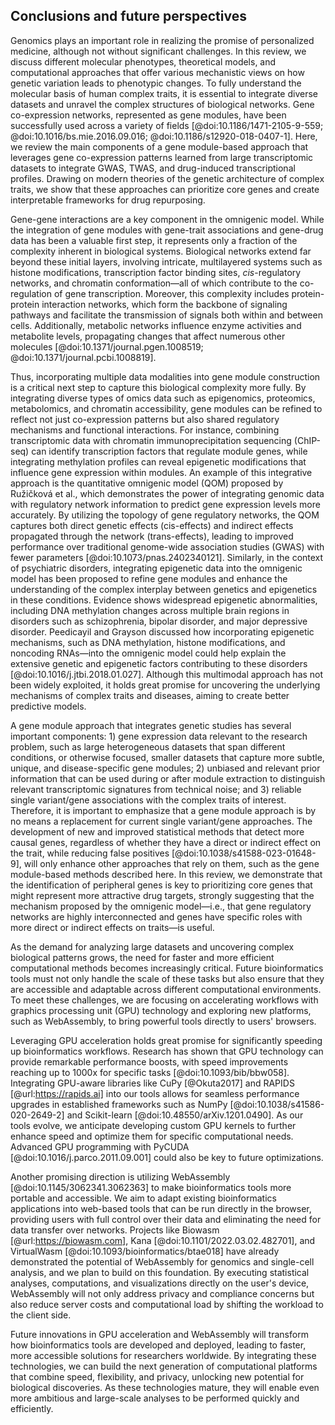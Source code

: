 ## Conclusions and future perspectives

Genomics plays an important role in realizing the promise of personalized medicine, although not without significant challenges.
In this review, we discuss different molecular phenotypes, theoretical models, and computational approaches that offer various mechanistic views on how genetic variation leads to phenotypic changes.
To fully understand the molecular basis of human complex traits, it is essential to integrate diverse datasets and unravel the complex structures of biological networks.
Gene co-expression networks, represented as gene modules, have been successfully used across a variety of fields [@doi:10.1186/1471-2105-9-559; @doi:10.1016/bs.mie.2016.09.016; @doi:10.1186/s12920-018-0407-1].
Here, we review the main components of a gene module-based approach that leverages gene co-expression patterns learned from large transcriptomic datasets to integrate GWAS, TWAS, and drug-induced transcriptional profiles.
Drawing on modern theories of the genetic architecture of complex traits, we show that these approaches can prioritize core genes and create interpretable frameworks for drug repurposing.

Gene-gene interactions are a key component in the omnigenic model.
While the integration of gene modules with gene-trait associations and gene-drug data has been a valuable first step, it represents only a fraction of the complexity inherent in biological systems.
Biological networks extend far beyond these initial layers, involving intricate, multilayered systems such as histone modifications, transcription factor binding sites, *cis*-regulatory networks, and chromatin conformation—all of which contribute to the co-regulation of gene transcription.
Moreover, this complexity includes protein-protein interaction networks, which form the backbone of signaling pathways and facilitate the transmission of signals both within and between cells.
Additionally, metabolic networks influence enzyme activities and metabolite levels, propagating changes that affect numerous other molecules [@doi:10.1371/journal.pgen.1008519; @doi:10.1371/journal.pcbi.1008819].

Thus, incorporating multiple data modalities into gene module construction is a critical next step to capture this biological complexity more fully. By integrating diverse types of omics data such as epigenomics, proteomics, metabolomics, and chromatin accessibility, gene modules can be refined to reflect not just co-expression patterns but also shared regulatory mechanisms and functional interactions. For instance, combining transcriptomic data with chromatin immunoprecipitation sequencing (ChIP-seq) can identify transcription factors that regulate module genes, while integrating methylation profiles can reveal epigenetic modifications that influence gene expression within modules. An example of this integrative approach is the quantitative omnigenic model (QOM) proposed by Ružičková et al., which demonstrates the power of integrating genomic data with regulatory network information to predict gene expression levels more accurately. By utilizing the topology of gene regulatory networks, the QOM captures both direct genetic effects (cis-effects) and indirect effects propagated through the network (trans-effects), leading to improved performance over traditional genome-wide association studies (GWAS) with fewer parameters [@doi:10.1073/pnas.2402340121]. Similarly, in the context of psychiatric disorders, integrating epigenetic data into the omnigenic model has been proposed to refine gene modules and enhance the understanding of the complex interplay between genetics and epigenetics in these conditions. Evidence shows widespread epigenetic abnormalities, including DNA methylation changes across multiple brain regions in disorders such as schizophrenia, bipolar disorder, and major depressive disorder. Peedicayil and Grayson discussed how incorporating epigenetic mechanisms, such as DNA methylation, histone modifications, and noncoding RNAs—into the omnigenic model could help explain the extensive genetic and epigenetic factors contributing to these disorders [@doi:10.1016/j.jtbi.2018.01.027]. Although this multimodal approach has not been widely exploited, it holds great promise for uncovering the underlying mechanisms of complex traits and diseases, aiming to create better predictive models.

A gene module approach that integrates genetic studies has several important components: 1) gene expression data relevant to the research problem, such as large heterogeneous datasets that span different conditions, or otherwise focused, smaller datasets that capture more subtle, unique, and disease-specific gene modules; 2) unbiased and relevant prior information that can be used during or after module extraction to distinguish relevant transcriptomic signatures from technical noise; and 3) reliable single variant/gene associations with the complex traits of interest.
Therefore, it is important to emphasize that a gene module approach is by no means a replacement for current single variant/gene approaches.
The development of new and improved statistical methods that detect more causal genes, regardless of whether they have a direct or indirect effect on the trait, while reducing false positives [@doi:10.1038/s41588-023-01648-9], will only enhance other approaches that rely on them, such as the gene module-based methods described here.
In this review, we demonstrate that the identification of peripheral genes is key to prioritizing core genes that might represent more attractive drug targets, strongly suggesting that the mechanism proposed by the omnigenic model—i.e., that gene regulatory networks are highly interconnected and genes have specific roles with more direct or indirect effects on traits—is useful.

As the demand for analyzing large datasets and uncovering complex biological patterns grows, the need for faster and more efficient computational methods becomes increasingly critical.
Future bioinformatics tools must not only handle the scale of these tasks but also ensure that they are accessible and adaptable across different computational environments.
To meet these challenges, we are focusing on accelerating workflows with graphics processing unit (GPU) technology and exploring new platforms, such as WebAssembly, to bring powerful tools directly to users' browsers.

Leveraging GPU acceleration holds great promise for significantly speeding up bioinformatics workflows.
Research has shown that GPU technology can provide remarkable performance boosts, with speed improvements reaching up to 1000x for specific tasks [@doi:10.1093/bib/bbw058].
Integrating GPU-aware libraries like CuPy [@Okuta2017] and RAPIDS [@url:https://rapids.ai] into our tools allows for seamless performance upgrades in established frameworks such as NumPy [@doi:10.1038/s41586-020-2649-2] and Scikit-learn [@doi:10.48550/arXiv.1201.0490].
As our tools evolve, we anticipate developing custom GPU kernels to further enhance speed and optimize them for specific computational needs.
Advanced GPU programming with PyCUDA [@doi:10.1016/j.parco.2011.09.001] could also be key to future optimizations.

Another promising direction is utilizing WebAssembly [@doi:10.1145/3062341.3062363] to make bioinformatics tools more portable and accessible.
We aim to adapt existing bioinformatics applications into web-based tools that can be run directly in the browser, providing users with full control over their data and eliminating the need for data transfer over networks.
Projects like Biowasm [@url:https://biowasm.com], Kana [@doi:10.1101/2022.03.02.482701], and VirtualWasm [@doi:10.1093/bioinformatics/btae018] have already demonstrated the potential of WebAssembly for genomics and single-cell analysis, and we plan to build on this foundation.
By executing statistical analyses, computations, and visualizations directly on the user's device, WebAssembly will not only address privacy and compliance concerns but also reduce server costs and computational load by shifting the workload to the client side.

Future innovations in GPU acceleration and WebAssembly will transform how bioinformatics tools are developed and deployed, leading to faster, more accessible solutions for researchers worldwide.
By integrating these technologies, we can build the next generation of computational platforms that combine speed, flexibility, and privacy, unlocking new potential for biological discoveries.
As these technologies mature, they will enable even more ambitious and large-scale analyses to be performed quickly and efficiently.
